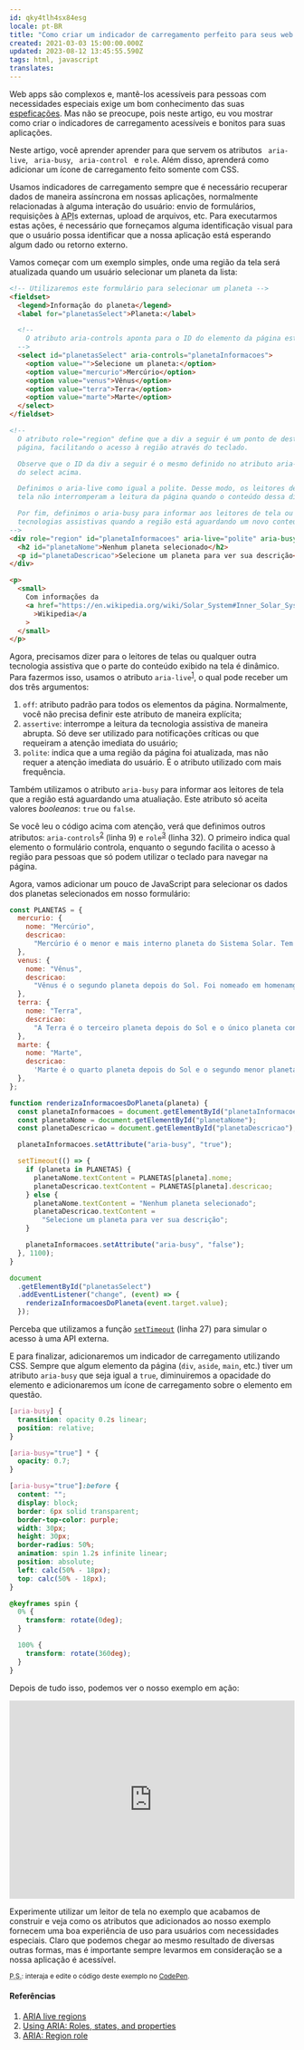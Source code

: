 ```yaml
---
id: qky4tlh4sx84esg
locale: pt-BR
title: "Como criar um indicador de carregamento perfeito para seus web apps"
created: 2021-03-03 15:00:00.000Z
updated: 2023-08-12 13:45:55.590Z
tags: html, javascript
translates:
---
```


Web apps são complexos e, mantê-los acessíveis para pessoas com necessidades
especiais exige um bom conhecimento das suas [espeficações](https://w3c.github.io/html-aria/).
Mas não se preocupe, pois neste artigo, eu vou mostrar como criar o indicadores
de carregamento acessíveis e bonitos para suas aplicações.

<aside className="aside-info">
Neste artigo, você aprender aprender para que servem os atributos <code> aria-live</code>,
 <code> aria-busy</code>, <code> aria-control </code> e <code>role</code>.
Além disso, aprenderá como adicionar um ícone de carregamento feito somente com CSS.
</aside>

Usamos indicadores de carregamento sempre que é necessário recuperar dados de maneira
assíncrona em nossas aplicações, normalmente relacionadas à alguma interação do
usuário: envio de formulários, requisições à <abbr title="Application Programming Interface">API</abbr>s
externas, upload de arquivos, etc. Para executarmos estas ações, é necessário que
forneçamos alguma identificação visual para que o usuário possa identificar que
a nossa aplicação está esperando algum dado ou retorno externo.

Vamos começar com um exemplo simples, onde uma região da tela será atualizada quando
um usuário selecionar um planeta da lista:

```html
<!-- Utilizaremos este formulário para selecionar um planeta -->
<fieldset>
  <legend>Informação do planeta</legend>
  <label for="planetasSelect">Planeta:</label>

  <!--
    O atributo aria-controls aponta para o ID do elemento da página este formulário controla
  -->
  <select id="planetasSelect" aria-controls="planetaInformacoes">
    <option value="">Selecione um planeta:</option>
    <option value="mercurio">Mercúrio</option>
    <option value="venus">Vênus</option>
    <option value="terra">Terra</option>
    <option value="marte">Marte</option>
  </select>
</fieldset>

<!--
  O atributo role="region" define que a div a seguir é um ponto de destaque na
  página, facilitando o acesso à região através do teclado.

  Observe que o ID da div a seguir é o mesmo definido no atributo aria-controls
  do select acima.

  Definimos o aria-live como igual a polite. Desse modo, os leitores de
  tela não interromperam a leitura da página quando o conteúdo dessa div for alterado.

  Por fim, definimos o aria-busy para informar aos leitores de tela ou outras
  tecnologias assistivas quando a região está aguardando um novo conteúdo.
-->
<div role="region" id="planetaInformacoes" aria-live="polite" aria-busy="false">
  <h2 id="planetaNome">Nenhum planeta selecionado</h2>
  <p id="planetaDescricao">Selecione um planeta para ver sua descrição</p>
</div>

<p>
  <small>
    Com informações da
    <a href="https://en.wikipedia.org/wiki/Solar_System#Inner_Solar_System"
      >Wikipedia</a
    >
  </small>
</p>
```

Agora, precisamos dizer para o leitores de telas ou qualquer outra tecnologia assistiva
que o parte do conteúdo exibido na tela é dinâmico. Para fazermos isso, usamos o
atributo `aria-live`<sup>[1](#aria-live-regions)</sup>, o qual pode receber um dos três argumentos:

1. `off`: atributo padrão para todos os elementos da página. Normalmente, você
   não precisa definir este atributo de maneira explícita;
2. `assertive`: interrompe a leitura da tecnologia assistiva de maneira abrupta.
   Só deve ser utilizado para notificações críticas ou que requeiram a atenção imediata
   do usuário;
3. `polite`: indica que a uma região da página foi atualizada, mas não requer a
   atenção imediata do usuário. É o atributo utilizado com mais frequência.

Também utilizamos o atributo `aria-busy` para informar aos leitores de tela que
a região está aguardando uma atualiação. Este atributo só aceita valores _booleanos_:
`true` ou `false`.

Se você leu o código acima com atenção, verá que definimos outros atributos:
`aria-controls`<sup>[2](#using-aria)</sup> (linha 9) e `role`<sup>[3](#aria-region-role)</sup> (linha 32).
O primeiro indica qual elemento o formulário controla, enquanto o segundo facilita
o acesso à região para pessoas que só podem utilizar o teclado para navegar na página.

Agora, vamos adicionar um pouco de JavaScript para selecionar os dados dos
planetas selecionados em nosso formulário:

```javascript
const PLANETAS = {
  mercurio: {
    nome: "Mercúrio",
    descricao:
      "Mercúrio é o menor e mais interno planeta do Sistema Solar. Tem o nome da divindade romana Mercúrio, o mensageiro dos deuses.",
  },
  venus: {
    nome: "Vênus",
    descricao:
      "Vênus é o segundo planeta depois do Sol. Foi nomeado em homenamgem à deusa romana do amor e da beleza.",
  },
  terra: {
    nome: "Terra",
    descricao:
      "A Terra é o terceiro planeta depois do Sol e o único planeta conhecido capaz de suportar a vida.",
  },
  marte: {
    nome: "Marte",
    descricao:
      'Marte é o quarto planeta depois do Sol e o segundo menor planeta do Sistema Solar. Seu nome é uma homenagem ao deus romano da Guerra. Também é conhecido com o "Planeta Vermelho".',
  },
};

function renderizaInformacoesDoPlaneta(planeta) {
  const planetaInformacoes = document.getElementById("planetaInformacoes");
  const planetaNome = document.getElementById("planetaNome");
  const planetaDescricao = document.getElementById("planetaDescricao");

  planetaInformacoes.setAttribute("aria-busy", "true");

  setTimeout(() => {
    if (planeta in PLANETAS) {
      planetaNome.textContent = PLANETAS[planeta].nome;
      planetaDescricao.textContent = PLANETAS[planeta].descricao;
    } else {
      planetaNome.textContent = "Nenhum planeta selecionado";
      planetaDescricao.textContent =
        "Selecione um planeta para ver sua descrição";
    }

    planetaInformacoes.setAttribute("aria-busy", "false");
  }, 1100);
}

document
  .getElementById("planetasSelect")
  .addEventListener("change", (event) => {
    renderizaInformacoesDoPlaneta(event.target.value);
  });
```

Perceba que utilizamos a função [`setTimeout`](https://developer.mozilla.org/en-US/docs/Learn/JavaScript/Asynchronous/Timeouts_and_intervals)
(linha 27) para simular o acesso à uma API externa.

E para finalizar, adicionaremos um indicador de carregamento utilizando CSS. Sempre
que algum elemento da página (`div`, `aside`, `main`, etc.) tiver um atributo `aria-busy`
que seja igual a `true`, diminuiremos a opacidade do elemento e adicionaremos um
ícone de carregamento sobre o elemento em questão.

```css
[aria-busy] {
  transition: opacity 0.2s linear;
  position: relative;
}

[aria-busy="true"] * {
  opacity: 0.7;
}

[aria-busy="true"]:before {
  content: "";
  display: block;
  border: 6px solid transparent;
  border-top-color: purple;
  width: 30px;
  height: 30px;
  border-radius: 50%;
  animation: spin 1.2s infinite linear;
  position: absolute;
  left: calc(50% - 18px);
  top: calc(50% - 18px);
}

@keyframes spin {
  0% {
    transform: rotate(0deg);
  }

  100% {
    transform: rotate(360deg);
  }
}
```

Depois de tudo isso, podemos ver o nosso exemplo em ação:

<iframe height="350" style="width: 100%" scrolling="no" title="Exemplo de loading acessível" src="https://codepen.io/douglasdemoura/embed/poNqmYq?default-tab=" frameBorder="no" loading="lazy"></iframe>

Experimente utilizar um leitor de tela no exemplo que acabamos de construir e veja
como os atributos que adicionados ao nosso exemplo fornecem uma boa experiência de
uso para usuários com necessidades especiais. Claro que podemos chegar ao mesmo
resultado de diversas outras formas, mas é importante sempre levarmos em consideração
se a nossa aplicação é acessível.

<p><small>
  <abbr title="Post scriptum">P.S.</abbr>: interaja e edite o código deste exemplo no <a href="https://codepen.io/douglasdemoura/pen/poNqmYq" target="_blank">CodePen</a>.
</small></p>

<footer className="footnotes">
  <h4>Referências</h4>

  <ol>
    <li id="aria-live-regions">
      <a href="https://developer.mozilla.org/en-US/docs/Web/Accessibility/ARIA/ARIA_Live_Regions" target="_blank">ARIA live regions</a>
    </li>
    <li id="using-aria">
      <a href="https://developer.mozilla.org/en-US/docs/Web/Accessibility/ARIA/ARIA_Techniques" target="_blank">Using ARIA: Roles, states, and properties</a>
    </li>
    <li id="aria-region-role">
      <a href="https://developer.mozilla.org/en-US/docs/Web/Accessibility/ARIA/Roles/Region_role" target="_blank">ARIA: Region role</a>
    </li>
  </ol>
</footer>

